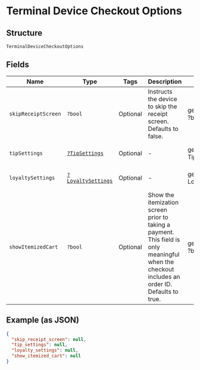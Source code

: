 
# Terminal Device Checkout Options

## Structure

`TerminalDeviceCheckoutOptions`

## Fields

| Name | Type | Tags | Description | Getter | Setter |
|  --- | --- | --- | --- | --- | --- |
| `skipReceiptScreen` | `?bool` | Optional | Instructs the device to skip the receipt screen. Defaults to false. | getSkipReceiptScreen(): ?bool | setSkipReceiptScreen(?bool skipReceiptScreen): void |
| `tipSettings` | [`?TipSettings`](../../doc/models/tip-settings.md) | Optional | - | getTipSettings(): ?TipSettings | setTipSettings(?TipSettings tipSettings): void |
| `loyaltySettings` | [`?LoyaltySettings`](../../doc/models/loyalty-settings.md) | Optional | - | getLoyaltySettings(): ?LoyaltySettings | setLoyaltySettings(?LoyaltySettings loyaltySettings): void |
| `showItemizedCart` | `?bool` | Optional | Show the itemization screen prior to taking a payment. This field is only meaningful when the<br>checkout includes an order ID. Defaults to true. | getShowItemizedCart(): ?bool | setShowItemizedCart(?bool showItemizedCart): void |

## Example (as JSON)

```json
{
  "skip_receipt_screen": null,
  "tip_settings": null,
  "loyalty_settings": null,
  "show_itemized_cart": null
}
```

